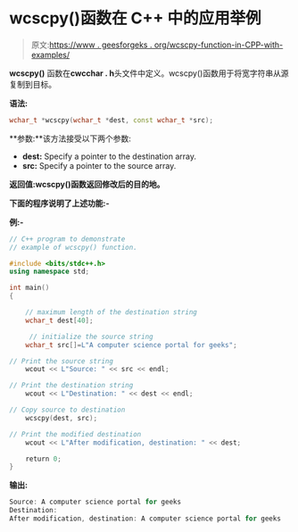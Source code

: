 # wcscpy()函数在 C++ 中的应用举例

> 原文:[https://www . geesforgeks . org/wcscpy-function-in-CPP-with-examples/](https://www.geeksforgeeks.org/wcscpy-function-in-cpp-with-examples/)

**wcscpy()** 函数在**cwcchar . h**头文件中定义。wcscpy()函数用于将宽字符串从源复制到目标。

**语法:**

```cpp
wchar_t *wcscpy(wchar_t *dest, const wchar_t *src);
```

**参数:**该方法接受以下两个参数:

*   **dest:** Specify a pointer to the destination array.
*   **src:** Specify a pointer to the source array.

**返回值:**wcscpy()函数返回**修改后的目的地。**

**下面的程序说明了上述功能:-**

**例:-**

```cpp
// C++ program to demonstrate
// example of wcscpy() function.

#include <bits/stdc++.h>
using namespace std;

int main()
{

    // maximum length of the destination string
    wchar_t dest[40];

     // initialize the source string
    wchar_t src[]=L"A computer science portal for geeks";

// Print the source string
    wcout << L"Source: " << src << endl;

// Print the destination string
    wcout << L"Destination: " << dest << endl;

// Copy source to destination
    wcscpy(dest, src);

// Print the modified destination
    wcout << L"After modification, destination: " << dest;

    return 0;
}
```

**输出:**

```cpp
Source: A computer science portal for geeks
Destination: 
After modification, destination: A computer science portal for geeks

```